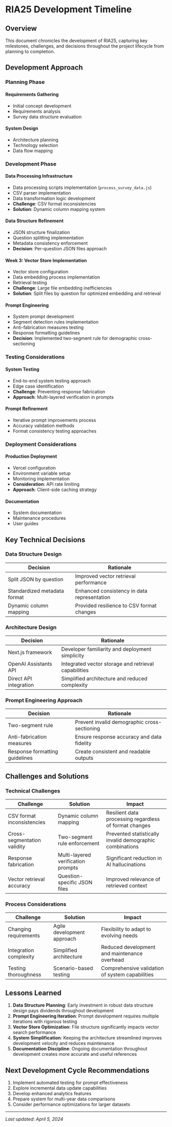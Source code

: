 # RIA25 Development Timeline

## Overview

This document chronicles the development of RIA25, capturing key milestones, challenges, and decisions throughout the project lifecycle from planning to completion.

## Development Approach

### Planning Phase

#### Requirements Gathering

- Initial concept development
- Requirements analysis
- Survey data structure evaluation

#### System Design

- Architecture planning
- Technology selection
- Data flow mapping

### Development Phase

#### Data Processing Infrastructure

- Data processing scripts implementation (`process_survey_data.js`)
- CSV parser implementation
- Data transformation logic development
- **Challenge**: CSV format inconsistencies
- **Solution**: Dynamic column mapping system

#### Data Structure Refinement

- JSON structure finalization
- Question splitting implementation
- Metadata consistency enforcement
- **Decision**: Per-question JSON files approach

#### Week 3: Vector Store Implementation

- Vector store configuration
- Data embedding process implementation
- Retrieval testing
- **Challenge**: Large file embedding inefficiencies
- **Solution**: Split files by question for optimized embedding and retrieval

#### Prompt Engineering

- System prompt development
- Segment detection rules implementation
- Anti-fabrication measures testing
- Response formatting guidelines
- **Decision**: Implemented two-segment rule for demographic cross-sectioning

### Testing Considerations

#### System Testing

- End-to-end system testing approach
- Edge case identification
- **Challenge**: Preventing response fabrication
- **Approach**: Multi-layered verification in prompts

#### Prompt Refinement

- Iterative prompt improvements process
- Accuracy validation methods
- Format consistency testing approaches

### Deployment Considerations

#### Production Deployment

- Vercel configuration
- Environment variable setup
- Monitoring implementation
- **Consideration**: API rate limiting
- **Approach**: Client-side caching strategy

#### Documentation

- System documentation
- Maintenance procedures
- User guides

## Key Technical Decisions

### Data Structure Design

| Decision                     | Rationale                                   |
| ---------------------------- | ------------------------------------------- |
| Split JSON by question       | Improved vector retrieval performance       |
| Standardized metadata format | Enhanced consistency in data representation |
| Dynamic column mapping       | Provided resilience to CSV format changes   |

### Architecture Design

| Decision               | Rationale                                            |
| ---------------------- | ---------------------------------------------------- |
| Next.js framework      | Developer familiarity and deployment simplicity      |
| OpenAI Assistants API  | Integrated vector storage and retrieval capabilities |
| Direct API integration | Simplified architecture and reduced complexity       |

### Prompt Engineering Approach

| Decision                       | Rationale                                    |
| ------------------------------ | -------------------------------------------- |
| Two-segment rule               | Prevent invalid demographic cross-sectioning |
| Anti-fabrication measures      | Ensure response accuracy and data fidelity   |
| Response formatting guidelines | Create consistent and readable outputs       |

## Challenges and Solutions

### Technical Challenges

| Challenge                   | Solution                           | Impact                                                   |
| --------------------------- | ---------------------------------- | -------------------------------------------------------- |
| CSV format inconsistencies  | Dynamic column mapping             | Resilient data processing regardless of format changes   |
| Cross-segmentation validity | Two-segment rule enforcement       | Prevented statistically invalid demographic combinations |
| Response fabrication        | Multi-layered verification prompts | Significant reduction in AI hallucinations               |
| Vector retrieval accuracy   | Question-specific JSON files       | Improved relevance of retrieved context                  |

### Process Considerations

| Challenge              | Solution                   | Impact                                          |
| ---------------------- | -------------------------- | ----------------------------------------------- |
| Changing requirements  | Agile development approach | Flexibility to adapt to evolving needs          |
| Integration complexity | Simplified architecture    | Reduced development and maintenance overhead    |
| Testing thoroughness   | Scenario-based testing     | Comprehensive validation of system capabilities |

## Lessons Learned

1. **Data Structure Planning**: Early investment in robust data structure design pays dividends throughout development
2. **Prompt Engineering Iteration**: Prompt development requires multiple iterations with rigorous testing
3. **Vector Store Optimization**: File structure significantly impacts vector search performance
4. **System Simplification**: Keeping the architecture streamlined improves development velocity and reduces maintenance
5. **Documentation Discipline**: Ongoing documentation throughout development creates more accurate and useful references

## Next Development Cycle Recommendations

1. Implement automated testing for prompt effectiveness
2. Explore incremental data update capabilities
3. Develop enhanced analytics features
4. Prepare system for multi-year data comparisons
5. Consider performance optimizations for larger datasets

---

_Last updated: April 5, 2024_

